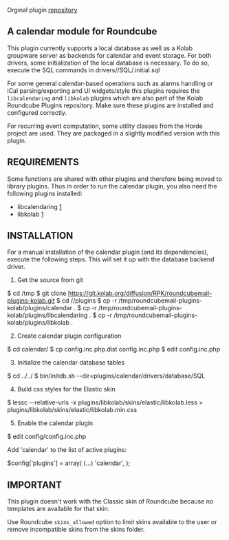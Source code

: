 Orginal plugin [repository][2]

A calendar module for Roundcube
-------------------------------

This plugin currently supports a local database as well as a Kolab groupware
server as backends for calendar and event storage. For both drivers, some
initialization of the local database is necessary. To do so, execute the
SQL commands in drivers/<yourchoice>/SQL/<yourdatabase>.initial.sql

For some general calendar-based operations such as alarms handling or iCal
parsing/exporting and UI widgets/style this plugins requires the `libcalendaring`
and `libkolab` plugins which are also part of the Kolab Roundcube Plugins repository.
Make sure these plugins are installed and configured correctly.

For recurring event computation, some utility classes from the Horde project
are used. They are packaged in a slightly modified version with this plugin.


REQUIREMENTS
------------

Some functions are shared with other plugins and therefore being moved to
library plugins. Thus in order to run the calendar plugin, you also need the
following plugins installed:

* libcalendaring [1]
* libkolab [1]


INSTALLATION
------------

For a manual installation of the calendar plugin (and its dependencies),
execute the following steps. This will set it up with the database backend
driver.

1. Get the source from git

  $ cd /tmp
  $ git clone https://git.kolab.org/diffusion/RPK/roundcubemail-plugins-kolab.git
  $ cd /<path-to-roundcube>/plugins
  $ cp -r /tmp/roundcubemail-plugins-kolab/plugins/calendar .
  $ cp -r /tmp/roundcubemail-plugins-kolab/plugins/libcalendaring .
  $ cp -r /tmp/roundcubemail-plugins-kolab/plugins/libkolab .

2. Create calendar plugin configuration

  $ cd calendar/
  $ cp config.inc.php.dist config.inc.php
  $ edit config.inc.php

3. Initialize the calendar database tables

  $ cd ../../
  $ bin/initdb.sh --dir=plugins/calendar/drivers/database/SQL

4. Build css styles for the Elastic skin

  $ lessc --relative-urls -x plugins/libkolab/skins/elastic/libkolab.less > plugins/libkolab/skins/elastic/libkolab.min.css

5. Enable the calendar plugin

  $ edit config/config.inc.php

Add 'calendar' to the list of active plugins:

  $config['plugins'] = array(
    (...)
    'calendar',
  );


IMPORTANT
---------

This plugin doesn't work with the Classic skin of Roundcube because no
templates are available for that skin.

Use Roundcube `skins_allowed` option to limit skins available to the user
or remove incompatible skins from the skins folder.

[1]: https://git.kolab.org/diffusion/RPK/
[2]: <https://git.kolab.org/diffusion/RPK/browse/master/plugins/calendar>